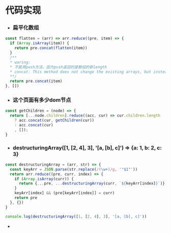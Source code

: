 # 代码实现  
- ### 扁平化数组
```javascript
const flatten = (arr) => arr.reduce((pre, item) => {
  if (Array.isArray(item)) {
    return pre.concat(flatten(item))
  }
  /**
  * waring: 
  * 不能用push方法，因为push返回的是数组的新length
  * concat: This method does not change the existing arrays, but instead returns a new array.
  **/
  return pre.concat(item)
}, [])
```
- ### 这个页面有多少dom节点
```javascript
const getChildren = (node) => {
  return [...node.children].reduce((acc, cur) => cur.children.length
    ? acc.concat(cur, getChildren(cur))
    : acc.concat(cur)
    , []);
}
```
- ### destructuringArray([1, [2, 4], 3], '[a, [b], c]') => {a: 1, b: 2, c: 3}
```javascript
const destructuringArray = (arr, str) => {
  const keyArr = JSON.parse(str.replace(/(\w+)/g, '"$1"'))
  return arr.reduce((pre, curr, index) => {
    if (Array.isArray(curr)) {
      return {...pre, ...destructuringArray(curr, `${keyArr[index]}`)}
    }
    keyArr[index] && (pre[keyArr[index]] = curr)
    return pre
  }, {})
}

console.log(destructuringArray([1, [2, 4], 3], '[a, [b], c]'))
```
-